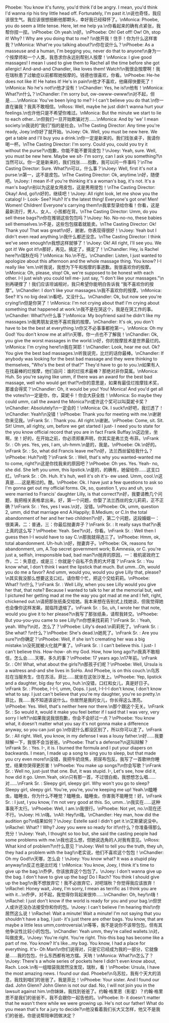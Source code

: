 Phoebe: You know it's funny, you'd think I'd be angry. I mean, you'd think I'd wanna rip his tiny little head off. Fortunately, I'm past it.\n说也奇怪，我应该很生气。我应该很想扭断他那颗头，幸好我已经释怀了。\nMonica: Phoebe, you do seem a little tense. Here, let me help ya.\n你看起来的确有点紧张，我帮你捏一捏。\nPhoebe: Oh yeah.\n好。\nPhoebe: Oh! Get off! Ow! Oh, stop it! Why? ! Why are you doing that to me? !\n放开我！住手！你为什么这样害我？\nMonica: What're you talking about?\n你在说什么？\nPhoebe: As a masseuse and a human, I'm begging you, never do that to anyone!\n身为一个按摩师和一个人类，我恳求你永远别帮别人按摩！\nMonica: I give good massages! I mean I used to give them to Rachel all the time before she got allergic! And-and-and Chandler, like loves them! Watch!\n我很会按摩啊！我在瑞秋患了过敏症以前都帮她按摩的。钱德也很喜欢，你看。\nPhoebe: He-he does not like it! He hates it! He's in pain!\n他才不喜欢，他痛得快要死了！\nMonica: No he's not!\n他才没有！\nChandler: Yes, he is!\n他有！\nMonica: What?\n什么？\nChandler: I'm sorry but, ow-owww-owww!\n对不起，但是……\nMonica: You've been lying to me? I-I can't believe you do that.\n你一直在骗我？我真不敢相信。\nRoss: Well, maybe he just didn't wanna hurt your feelings.\n也许他只是不希望你难过。\nMonica: But the minute we start to lie to each other...\n但我们一旦开始欺骗对方……\nMonica: And by 'we' I mean society.\n我说的“我们”指的是社会。\nThe Casting Director: Any time you're ready, Joey.\n你好了就开始。\nJoey: Ok. Well, you must be new here. We get a table and I'll buy you a drink.\n你一定是新来的。我们找张桌子，我请你喝一杯。\nThe Casting Director: I'm sorry. Could you, could you try it without the purse?\n抱歉，你能不能不要背皮包？\nJoey: Yeah, sure. Well, you must be new here. Maybe we sit- I'm sorry, can I ask you something?\n当然可以。你一定是新来的，我们找张……抱歉，我可以问一件事吗？\nThe Casting Director: Sure. What?\n可以，什么事？\nJoey: Well, first it's not a purse.\n第一，这不是皮包。\nThe Casting Director: Ok, anytime.\n好，随便吧。\nJoey: I mean if-if you're thinking it's a woman's bag, it's not. It's a man's bag!\n别以为这是女用皮包，这是男用提包！\nThe Casting Director: Okay! And, go!\n好的，继续吧！\nJoey: All right look, let me show you the catalog! I- Look- See? Huh? It's the latest thing! Everyone's got one! Men! Women! Children! Everyone's carrying them!\n我拿型录给你看！你看，这是最新流行，男人、女人、小孩都在背。\nThe Casting Director: Umm, do you sell these bags?\n你在推销这些包包吗？\nJoey: No. No-no-no, these babies sell themselves.\n不是，这些包包摆着就能卖。\nThe Casting Director: Ok! Thank you! That was great!\n好，谢谢，你表现得很好！\nJoey: Yeah but I didn't even read anything.\n我什么都还没念。\nThe Casting Director: I think we've seen enough!\n我想这样就够了！\nJoey: Ok! All right, I'll see you. We got it! We got it!\n那好，再见。搞定了，搞定了！\nChandler: Hey, is Rachel here?\n瑞秋在吗？\nMonica: No.\n不在。\nChandler: Listen, I just wanted to apologize about this afternoon and the whole massage thing. You know? I-I really like 'em.\n听我说，我想为下午和按摩的事道歉。我很喜欢你的按摩。\nMonica: Oh, please, stop! Ok, we're supposed to be honest with each other. I-I just wish you could tell me- just say, "I don't like your massages."\n别再硬撑了！我们应该坦诚相对，我只希望你能明白告诉我 “我不喜欢你的按摩”。\nChandler: I don't like your massages.\n我不喜欢你的按摩。\nMonica: See? It's no big deal.\n看吧，又没什么。\nChandler: Ok, but now see you're crying!\n但是你哭了！\nMonica: I'm not crying about that! I'm crying about something that happened at work.\n我不是在哭这个，我是在哭工作的事。\nChandler: What?\n什么事？\nMonica: My boyfriend said he didn't like my massages.\n我男朋友说他不喜欢我的按摩。\nChandler: It's ok, you don't have to be the best at everything.\n你又不必事事都抢第一。\nMonica: Oh my God! You don't know me at all!\n天哪，你一点也不了解我！\nChandler: Ok, you give the worst massages in the world.\n好，你的按摩技术是世界最烂的。\nMonica: I'm crying here!\n我在哭耶！\nChandler: Look, hear me out. Ok? You give the best bad massages.\n听我说完，比烂的话你最棒。\nChandler: If anybody was looking for the best bad massage and they were thinking to themselves, "Who's the best of that?" They'd have to go to you.\n如果有人在找最棒的烂按摩，他们自问：谁的烂技术最棒？那绝对非你莫属。\nMonica: Huh. So you're saying like umm, if there was an award for the best bad massage, well who would get that?\n你的意思是，如果有最佳烂按摩技术奖，那谁会得奖？\nChandler: Oh, it would be you! You! Monica! And you'd get all the votes!\n一定是你，你，莫妮卡！你会大获全胜！\nMonica: So maybe they could umm, call the award the Monica?\n或许这个奖可以叫莫妮卡奖？\nChandler: Absolutely!\n一定会的！\nMonica: Ok. I suck!\n好吧，我烂透了！\nChandler: Yeah!\n没错！\nPhoebe: Thank you for meeting with me.\n谢谢你来见我。\nFrank Sr. : Thank you. All right.\n谢谢。\nPhoebe: Come, sit. Sit. Sit! Umm, all righty, um, before we get started I just- I need you to state for the you know official record that you are in fact Frank Buffay.\n这边坐，坐啊，坐！好的，在开始之前，你必须郑重声明，你其实是弗兰克·布菲。\nFrank Sr. : Oh yes. Yes, yes, I am, uh-hmm.\n是的，我是。\nPhoebe: Ok.\n好的。\nFrank Sr. : So, what did Francis leave me?\n好，法兰西丝留给我什么？\nPhoebe: Huh?\n哈？\nFrank Sr. : Well, that's why you wanted-wanted me to come, right?\n这是你找我来的原因吧？\nPhoebe: Oh yes. Yes. Yeah- no, she did. She left you umm, this lipstick.\n是的，的确有，她留给你……这支口红。\nFrank Sr. : Oh. Huh. It's huh, well it's oh it's- ew used. Umm, cool.\n这真是……这是用过的。酷。\nPhoebe: Ok. I have just a few questions to ask so I'm gonna get out my official forms. Ok, so, question 1, you and uh, you were married to Francis' daughter Lilly, is that correct?\n好，我要请教几个问题，我把相关表格拿出来。好，第一个问题，你娶了法兰西丝的女儿莉莉，正不正确？\nFrank Sr. : Yes, yes I was.\n对，没错。\nPhoebe: Ok, umm, question 2, umm, did that marriage end A.Happily; B.Medium; or C.In the total abandonment of her and her two children?\n好，第二个问题，这段婚姻一：很美满，二：普通，三：你最后抛妻弃子？\nFrank Sr. : It really says that?\n表上真的这么写？\nPhoebe: Yeah. See?\n对，你看。\nFrank Sr. : Well then I guess then I-I would have to say C.\n那我就得选三了。\nPhoebe: Hmm, ok, total abandonment. Uh-huh.\n好，抛妻弃子。\nPhoebe: Ok, reasons for abandonment, um, A.Top secret government work; B.Amnesia, or C. you're just a, selfish, irresponsible bad, bad man?\n抛弃的原因，一：极机密政府工作，二：失意症，或是三：你就是个自私不负责的大坏蛋？\nFrank Sr. : You know what, I don't think I want the lipstick that much. But umm...Oh, would you do me a favor? And umm, would you, would you give Lilly that, please?\n其实我没那么想要这支口红。请你帮个忙，把这个交给莉莉。\nPhoebe: What? !\n什么？\nFrank Sr. : Well Lilly, when you see Lilly would you give her that, that note? Because I wanted to talk to her at the memorial but, well I pictured her getting mad at me the way you got mad at me and I felt, right, chickened out.\n请把那张纸条交给她。我本来想在告别式上找她谈，但我觉得她也会像你这样发飙，就临阵退缩了。\nFrank Sr. : So, uh, I wrote her that note, would you give it to her please?\n我写了那张纸条，请帮我转交。\nPhoebe: But you-you-you came to see Lilly?\n你想来找莉莉？\nFrank Sr. : Yeah, yeah. Why?\n对，怎么了？\nPhoebe: Lilly's dead.\n莉莉死了。\nFrank Sr. : She what? !\n什么？\nPhoebe: She's dead.\n她死了。\nFrank Sr. : Are you sure?\n你确定？\nPhoebe: Well, if she isn't cremating her was a big mistake.\n没死就被火化就严重了。\nFrank Sr. : I can't believe this. I just- I can't believe this. How-how- oh my God. How, how long ago?\n我真不敢相信，怎么会……天哪，多久的事？\nPhoebe: 17 years ago.\n17年前。\nFrank Sr. : Oh! What, what about the girls?\n那孩子们呢？\nPhoebe: Well, Ursula is a waitress and-and she lives in SoHo. And Phoebe, is on this couch.\n乌苏拉在当服务生，住在苏活。菲比……就坐在这张沙发上。\nPhoebe: Yep, lipstick and a daughter, big day for you, huh.\n没错，口红和女儿，真是好日子。\nFrank Sr. : Phoebe, I-I-I, umm, Oops. I just, I-I-I-I don't know, I don't know what to say. I just can't believe that you're my daughter, you're so pretty.\n菲比，我……我不知道该说什么。你居然是我的女儿，你长得这么漂亮。\nPhoebe: Yes. Well, that's neither here nor there.\n那个跟这个无关。\nFrank Sr. : So would it, would it make you feel better if I said that I was very, very sorry I left?\n如果我说我很抱歉，你会不会好过一点？\nPhoebe: You know what, it doesn't matter what you say it's not gonna make a difference anyway, so you can just go.\n你说什么都没区别了，所以你可以走了。\nFrank Sr. : All right. Well, you know, in my defense I was a lousy father.\n好……我要辩解一下，我很不会当爸爸。\nPhoebe: That's a defense?\n这叫辩解？\nFrank Sr. : Yes. I-, it is. I burned the formula and I put your diapers on backwards. I mean, I made up a song to sing you to sleep, but that made you cry even more!\n没错，我把牛奶烧焦，把尿布包反。我写了一首歌哄你睡觉，结果你哭得更厉害！\nPhoebe: You make up songs?\n你会写歌？\nFrank Sr. : Well no, just-just that one. But, it was stupid. I-, Let's see, how did it, how did it go. Umm.Yeah, ok\n只有那一首，不过很白痴，我想想怎么唱……对……\nFrank Sr. : Sleepy girl, sleepy girl. Why won't you go to sleep? Sleepy girl, sleepy girl. You're, you're, you're keeping me up! Yeah.\n瞌睡虫，瞌睡虫，你为什么不睡觉？瞌睡虫，瞌睡虫，你害我不能睡觉！好。\nFrank Sr. : I just, I you know, I'm not very good at this. So, umm...\n我实在……这种事我不太行。\nPhoebe: Well, I am.\n我很行。\nPhoebe: Not yet, no.\n现在还不行。\nJoey: Hi.\n嗨。\nAll: Hey!\n嗨。\nChandler: Hey man, how did the audition go?\n结果如何？\nJoey: Estelle said I didn't get it.\n艾斯黛说没中。\nRachel: What? ! Why? Joey you were so ready for it!\n什么？你准备得那么充分！\nJoey: Yeah, I thought so too but, she said the casting people had some problems with me.\n我也这么想，但她说选角的人对我有意见。\nRoss: What kind of problem?\n什么意见？\nJoey: Well to tell you the truth, they uh, they had a problem with the bag!\n老实说，他们不喜欢这个包包！\nChandler: Oh my God!\n天哪，怎么会！\nJoey: You know what? It was a stupid play anyway!\n反正也是出烂戏！\nMonica: You know, Joey, I think it's time to give up the bag.\n乔伊，你该放弃这个包包了。\nJoey: I don't wanna give up the bag. I don't have to give up the bag! Do I Rach? You think I should give up the bag!\n我不想放弃它！我不必放弃它，对吧瑞秋？你觉得我应该放弃！\nRachel: Honey wait, Joey, I'm sorry, I mean as terrific as I think you are with it...\n乔伊，对不起，我觉得你背起来很帅……\nChandler: Oh, hey!\n嗨！\nRachel: I just don't know if the world is ready for you and your bag.\n但世人或许还没办法接受你和你的包。\nJoey: I can't believe I'm hearing this!\n你居然这么说！\nRachel: Wait a minute! Wait a minute! I'm not saying that you shouldn't have a bag, I just- it's just there are other bags. You know, that are maybe a little less umm,controversial.\n等等，我不是说你不该带包包，但有其他争议性比较小的包包。\nChandler: Yeah umm, they're called wallets.\n对，叫做皮夹。\nJoey: You're right. You're right. This-this bag has become like a part of me. You know? It's like...my bag. You know, I had a place for everything. It's- Oh Man!\n你们说得对，只是它已经成为我的一部分，它就像是……我的包包，什么东西都有地方摆。天呐！\nMonica: What?\n怎么了？\nJoey: There's a whole series of pockets here I didn't even know about, Rach. Look.\n有一组暗袋我居然没发现，瑞秋，看！\nPhoebe: Ursula, I have the most amazing news. I found our dad. Phoebe!\n乌苏拉，我有个天大的消息，我找到咱们的爸爸了。我是菲比！\nPhoebe: Your sister. And I found our dad. John Glenn? John Glenn is not our dad. No, I will not join you in the lawsuit against him.\n你妹妹，我找到爸爸了。约翰·格里恩（影星）？约翰·格里恩不是我们的爸爸不，我不会跟你一起告他的。\nPhoebe: It- it doesn't matter that he wasn't there while we were growing up. He's not our father! What do you mean that's for a jury to decide?\n他没看着我们长大又怎样，他又不是我们的爸爸。你是说帮陪审团做决定？
        